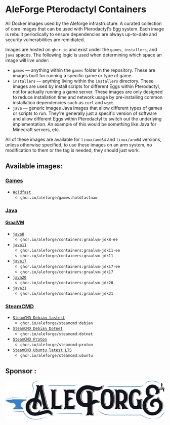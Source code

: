 # AleForge Pterodactyl Containers

All Docker images used by the Aleforge infrastructure. A curated collection of core images that can be used with Pterodactyl's Egg system. Each image is rebuilt periodically to ensure dependencies are always up-to-date and security vulnerabilities are remidiated.

Images are hosted on `ghcr.io` and exist under the `games`, `installers`, and `java` spaces. The following logic
is used when determining which space an image will live under:

* `games` — anything within the `games` folder in the repository. These are images built for running a specific game
or type of game.
* `installers` — anything living within the `installers` directory. These images are used by install scripts for different
Eggs within Pterodactyl, not for actually running a game server. These images are only designed to reduce installation time
and network usage by pre-installing common installation dependencies such as `curl` and `wget`.
* `java` —  generic images Java images that allow different types of games or scripts to run. They're generally just
a specific version of software and allow different Eggs within Pterodactyl to switch out the underlying implementation. An
example of this would be something like Java for Minecraft servers, etc.

All of these images are available for `linux/amd64` and `linux/arm64` versions, unless otherwise specified, to use
these images on an arm system, no modification to them or the tag is needed, they should just work.

## Available images:

### [Games](/games)

* [`Holdfast`](/games/holdfastnaw)
  * `ghcr.io/aleforge/games:holdfastnaw`

### [Java](/java)

#### [GraalVM](/java/GraalVM)

* [`java8`](/GraalVM/jdk8-ee)
  * `ghcr.io/aleforge/containers:graalvm-jdk8-ee`
* [`java11`](/GraalVM/jdk11-ee)
  * `ghcr.io/aleforge/containers:graalvm-jdk11-ee`
  * `ghcr.io/aleforge/containers:graalvm-jdk11`
* [`java17`](/GraalVM/jdk17-ee)
  * `ghcr.io/aleforge/containers:graalvm-jdk17-ee`
  * `ghcr.io/aleforge/containers:graalvm-jdk17`
* [`java20`](/GraalVM/jdk20)
  * `ghcr.io/aleforge/containers:graalvm-jdk20`
* [`java21`](/GraalVM/jdk21)
  * `ghcr.io/aleforge/containers:graalvm-jdk21`

### [SteamCMD](/steamcmd)
* [`SteamCMD Debian lastest`](/steamcmd/debian)
  * `ghcr.io/aleforge/steamcmd:debian`
* [`SteamCMD Debian Dotnet`](/steamcmd/dotnet)
  * `ghcr.io/aleforge/steamcmd:dotnet`
* [`SteamCMD Proton`](/steamcmd/proton)
  * `ghcr.io/aleforge/steamcmd:proton`
* [`SteamCMD Ubuntu latest LTS`](/steamcmd/ubuntu)
  * `ghcr.io/aleforge/steamcmd:ubuntu`

## Sponsor :
[![AleForge](https://github.com/aleforge/Containers/blob/7b152c2d6b0bbbdaa759778d3f398a5d9dffc237/images/aleforge-logo-dark.jpg)](https://aleforge.net)
